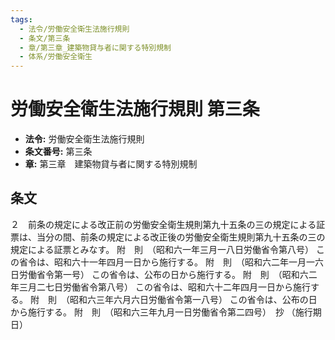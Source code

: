 ```yaml
---
tags:
  - 法令/労働安全衛生法施行規則
  - 条文/第三条
  - 章/第三章_建築物貸与者に関する特別規制
  - 体系/労働安全衛生
---
```

# 労働安全衛生法施行規則 第三条

- **法令:** 労働安全衛生法施行規則
- **条文番号:** 第三条
- **章:** 第三章　建築物貸与者に関する特別規制

## 条文
２　前条の規定による改正前の労働安全衛生規則第九十五条の三の規定による証票は、当分の間、前条の規定による改正後の労働安全衛生規則第九十五条の三の規定による証票とみなす。
附　則　（昭和六一年三月一八日労働省令第八号）
この省令は、昭和六十一年四月一日から施行する。
附　則　（昭和六二年一月一六日労働省令第一号）
この省令は、公布の日から施行する。
附　則　（昭和六二年三月二七日労働省令第八号）
この省令は、昭和六十二年四月一日から施行する。
附　則　（昭和六三年六月六日労働省令第一八号）
この省令は、公布の日から施行する。
附　則　（昭和六三年九月一日労働省令第二四号）　抄
（施行期日）

